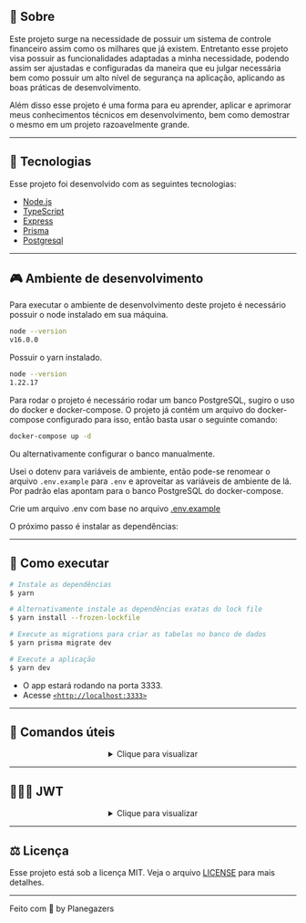 ## 🍄 **Sobre**


Este projeto surge na necessidade de possuir um sistema de controle financeiro assim como os milhares que já existem. Entretanto esse projeto visa possuir as funcionalidades adaptadas a minha necessidade, podendo assim ser ajustadas e configuradas da maneira que eu julgar necessária bem como possuir um alto nível de segurança na aplicação, aplicando as boas práticas de desenvolvimento.

Além disso esse projeto é uma forma para eu aprender, aplicar e aprimorar meus conhecimentos técnicos em desenvolvimento, bem como demostrar o mesmo em um projeto razoavelmente grande.

---

## 🧪 **Tecnologias**

Esse projeto foi desenvolvido com as seguintes tecnologias:

- [Node.js](https://nodejs.org/)
- [TypeScript](https://www.typescriptlang.org/)
- [Express](https://expressjs.com/)
- [Prisma](https://www.prisma.io/)
- [Postgresql](https://www.postgresql.org/)

---

## 🎮 **Ambiente de desenvolvimento**

Para executar o ambiente de desenvolvimento deste projeto é necessário possuir o node instalado em sua máquina.

```bash
node --version
v16.0.0
```

Possuir o yarn instalado.

```bash
node --version
1.22.17
```

Para rodar o projeto é necessário rodar um banco PostgreSQL, sugiro o uso do docker e docker-compose. O projeto já contém um arquivo do docker-compose configurado para isso, então basta usar o seguinte comando:


```bash
docker-compose up -d
```

Ou alternativamente configurar o banco manualmente.

Usei o dotenv para variáveis de ambiente, então pode-se renomear o arquivo `.env.example` para `.env` e aproveitar as variáveis de ambiente de lá. Por padrão elas apontam para o banco PostgreSQL do docker-compose.

Crie um arquivo .env com base no arquivo [.env.example](.env.example)

O próximo passo é instalar as dependências:

---

## **🚀 Como executar**

```bash
# Instale as dependências
$ yarn

# Alternativamente instale as dependências exatas do lock file
$ yarn install --frozen-lockfile

# Execute as migrations para criar as tabelas no banco de dados
$ yarn prisma migrate dev

# Execute a aplicação
$ yarn dev
```

- O app estará rodando na porta 3333.
- Acesse [`<http://localhost:3333>`](http://localhost:3333)

---

## 🌊 **Comandos úteis**

<details>

<summary align='center'>Clique para visualizar</summary>

```bash
# start do projeto feito com
$ yarn init -y

# start do prisma
$ yarn prisma init

# run migrations
$ yarn prisma migrate dev

# interface do prisma com o banco de dados
$ yarn prisma studio
```

Comandos para criação de chaves privada e pública (testados no Linux e MacOS).

```bash
# gerar a chave privada 
$ openssl genrsa -out private-key.pem 2048

# gerar a chave pública com base na chave privada
$ openssl rsa -in private-key.pem -pubout -out public-key.pem

# gerar um secret
$ openssl rand -hex 32

```
Para incluir as chaves no `.env` do projeto deverá ser substituido as quebras de linhas por `\n`


</details>

---

## 🏄🏾‍♂️ **JWT**

<details>

<summary align='center'>Clique para visualizar</summary>


O JWT é amplamente utilizado como uma forma de autenticação, porém, se não tivermos o conhecimento necessário e aplicarmos algumas boas práticas, esta forma de autenticação pode ter falhas que comprometem a segurança das nossas aplicações e dos nossos dados.

Refresh tokens são muito importantes quando queremos manter o nível de segurança da nossa aplicação alto, porém sem prejudicar a experiência dos usuários. Eles são usados para que as pessoas continuem "logadas", ou seja, sem precisarem ficar usando usuário e senha muitas vezes, mas ao mesmo tempo mantendo o tempo de expiração dos access tokens baixos.

Neste sentido foi realizado a implementação da autenticação onde é possível gerar um token e um refresh token com expiração e que será passado via cookies httponly. A geração de tokens é feita com o conceito de chave pública e chave privada, pois no momento que precisamos fornecer nossa secret para outros serviços verificar a autenticidade do JWT, aumentamos a chance da nossa secret vazar, tornando-se assim um problema de segurança. Dessa forma o serviço de autenticação irá conter a chave privada e os demais serviços que necessitam verificar o JWT é fornecido a chave pública. 
Também temos endpoints para realizar o refresh token verificando se o mesmo não foi expirado, bem como também possui endpoints para invalidar os refresh tokens no caso de um logout.

<img alt="index" src="./github/jwt.png">

</details>

---

## ⚖️ **Licença**

Esse projeto está sob a licença MIT. Veja o arquivo [LICENSE](LICENSE.md) para mais detalhes.

---

Feito com 💜 by Planegazers